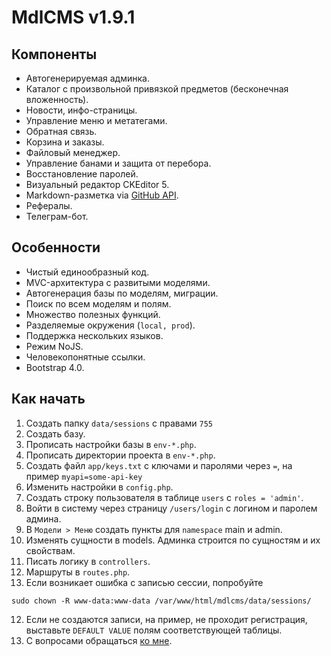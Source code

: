 # MdlCMS v1.9.1

## Компоненты
* Автогенерируемая админка.
* Каталог с произвольной привязкой предметов (бесконечная вложенность).
* Новости, инфо-страницы.
* Управление меню и метатегами.
* Обратная связь.
* Корзина и заказы.
* Файловый менеджер.
* Управление банами и защита от перебора.
* Восстановление паролей.
* Визуальный редактор CKEditor 5.
* Markdown-разметка via [GitHub API](https://developer.github.com/v3/markdown/).
* Рефералы.
* Телеграм-бот.

## Особенности
* Чистый единообразный код.
* MVC-архитектура с развитыми моделями.
* Автогенерация базы по моделям, миграции.
* Поиск по всем моделям и полям.
* Множество полезных функций.
* Разделяемые окружения (```local, prod```).
* Поддержка нескольких языков.
* Режим NoJS.
* Человекопонятные ссылки.
* Bootstrap 4.0.

## Как начать
1. Создать папку ```data/sessions``` с правами ```755```
2. Создать базу.
3. Прописать настройки базы в ```env-*.php```.
4. Прописать директории проекта в ```env-*.php```.
5. Создать файл ```app/keys.txt``` с ключами и паролями через ```=```, на пример ```myapi=some-api-key```
6. Изменить настройки в ```config.php```.
7. Создать строку пользователя в таблице ```users``` с ```roles = 'admin'```.
8. Войти в систему через страницу ```/users/login``` с логином и паролем админа.
9. В ```Модели > Меню``` создать пункты для ```namespace``` main и admin.
10. Изменять сущности в models. Админка строится по сущностям и их свойствам.
11. Писать логику в ```controllers```.
12. Маршруты в ```routes.php```.
13. Если возникает ошибка с записью сессии, попробуйте
```
sudo chown -R www-data:www-data /var/www/html/mdlcms/data/sessions/
```
12. Если не создаются записи, на пример, не проходит регистрация, выставьте ```DEFAULT VALUE``` полям соответствующей таблицы.
13. С вопросами обращаться [ко мне](https://seibelstan.github.io).